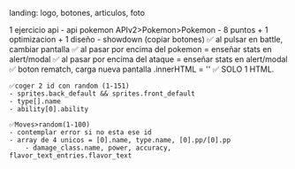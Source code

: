 landing: logo, botones, articulos, foto

1 ejercicio api
    - api pokemon APIv2>Pokemon>Pokemon
    - 8 puntos + 1 optimizacion + 1 diseño
    - showdown (copiar botones)
    ✅ al pulsar en battle, cambiar pantalla
    ✅ al pasar por encima del pokemon = enseñar stats en alert/modal
    ✅ al pasar por encima del ataque = enseñar stats en alert/modal
    ✅ boton rematch, carga nueva pantalla .innerHTML = ''
    ✅ SOLO 1 HTML.


    ✅coger 2 id con random (1-151)
    - sprites.back_default && sprites.front_default
    - type[].name
    - ability[0].ability

    ✅Moves>random(1-100)
    - contemplar error si no esta ese id
    - array de 4 unicos = [0].name, type.name, [0].pp/[0].pp
        - damage_class.name, power, accuracy, flavor_text_entries.flavor_text 